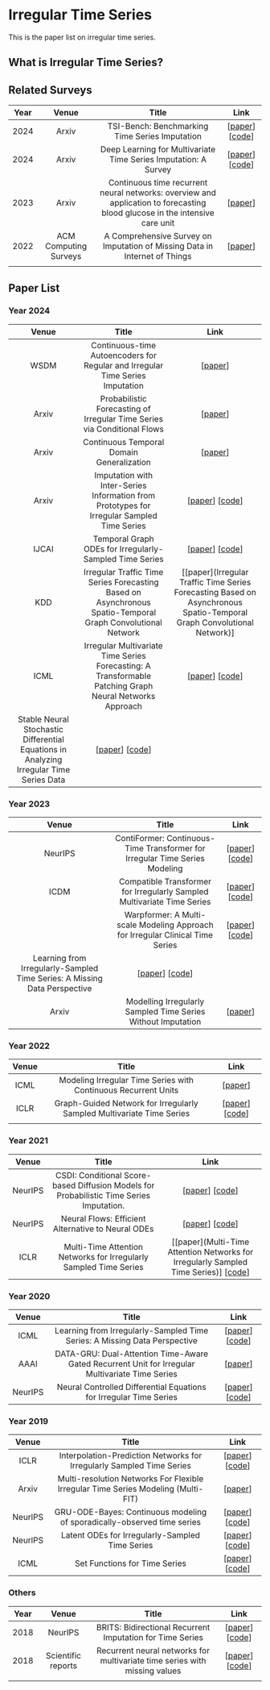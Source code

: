# Irregular Time Series

This is the paper list on irregular time series.

## What is Irregular Time Series?



## Related Surveys

Year|Venue|Title|Link
:-----:|:----:|:-----:|:-----:
2024|Arxiv|TSI-Bench: Benchmarking Time Series Imputation|[[paper](https://arxiv.org/pdf/2406.12747)] [[code](https://github.com/WenjieDu/Awesome_Imputation)]
 2024 |         Arxiv         | Deep Learning for Multivariate Time Series Imputation: A Survey | [[paper](https://arxiv.org/pdf/2402.04059)] [[code](https://github.com/wenjiedu/awesome_imputation)] 
 2023 | Arxiv | Continuous time recurrent neural networks: overview and application to forecasting blood glucose in the intensive care unit | [[paper](https://arxiv.org/pdf/2304.07025)] 
 2022 | ACM Computing Surveys | A Comprehensive Survey on Imputation of Missing Data in Internet of Things |    [[paper](https://dl.acm.org/doi/pdf/10.1145/3533381)]     
      |                       |                                                              |                                                              

## Paper List

### Year 2024

Venue|Title|Link
:----:|:-----:|:-----:
 WSDM  | Continuous-time Autoencoders for Regular and Irregular Time Series Imputation | [[paper](https://arxiv.org/pdf/2312.16581)] 
 Arxiv | Probabilistic Forecasting of Irregular Time Series via Conditional Flows | [[paper](https://arxiv.org/pdf/2402.06293)] 
 Arxiv | Continuous Temporal Domain Generalization | [[paper](https://arxiv.org/pdf/2405.16075)] 
 Arxiv | Imputation with Inter-Series Information from Prototypes for Irregular Sampled Time Series | [[paper](https://arxiv.org/pdf/2401.07249)] [[code](https://github.com/yzhhoward/prime)] 
 IJCAI | Temporal Graph ODEs for Irregularly-Sampled Time Series | [[paper](https://arxiv.org/pdf/2404.19508)] [[code](https://github.com/gravins/tg-ode)] 
 KDD | Irregular Traffic Time Series Forecasting Based on Asynchronous Spatio-Temporal Graph Convolutional Network | [[paper](Irregular Traffic Time Series Forecasting Based on Asynchronous Spatio-Temporal Graph Convolutional Network)] 
 ICML | Irregular Multivariate Time Series Forecasting: A Transformable Patching Graph Neural Networks Approach | [[paper](https://openreview.net/pdf?id=UZlMXUGI6e)] [[code](https://github.com/usail-hkust/t-PatchGNN)] 
  | Stable Neural Stochastic Differential Equations in Analyzing Irregular Time Series Data | [[paper](https://arxiv.org/pdf/2402.14989)] [[code](https://github.com/yongkyung-oh/stable-neural-sdes)] 

### Year 2023

Venue|Title|Link
:----:|:-----:|:-----:
 NeurIPS | ContiFormer: Continuous-Time Transformer for Irregular Time Series Modeling | [[paper](https://arxiv.org/pdf/2402.10635)] [[code](https://github.com/microsoft/SeqML/tree/main/ContiFormer)] 
  ICDM   | Compatible Transformer for Irregularly Sampled Multivariate Time Series | [[paper](https://arxiv.org/pdf/2310.11022)] [[code](https://github.com/mediabrain-sjtu/coformer)] 
         | Warpformer: A Multi-scale Modeling Approach for Irregular Clinical Time Series | [[paper](https://arxiv.org/pdf/2306.09368)] [[code](https://github.com/imjiawen/warpformer)] 
 | Learning from Irregularly-Sampled Time Series: A Missing Data Perspective | [[paper](https://arxiv.org/pdf/2008.07599)] [[code](https://github.com/steveli/partial-encoder-decoder)] 
 Arxiv | Modelling Irregularly Sampled Time Series Without Imputation | [[paper](https://arxiv.org/pdf/2309.08698)] 

### Year 2022

Venue|Title|Link
:----:|:-----:|:-----:
 ICML  | Modeling Irregular Time Series with Continuous Recurrent Units | [[paper](https://proceedings.mlr.press/v162/schirmer22a/schirmer22a.pdf)] 
 ICLR | Graph-Guided Network for Irregularly Sampled Multivariate Time Series | [[paper](https://arxiv.org/pdf/2110.05357)] [[code](https://github.com/mims-harvard/Raindrop)] 
       |                                                              |                                                              

### Year 2021

Venue|Title|Link
:----:|:-----:|:-----:
 NeurIPS | CSDI: Conditional Score-based Diffusion Models for Probabilistic Time Series Imputation. | [[paper](https://arxiv.org/pdf/2107.03502)] [[code](https://github.com/ermongroup/csdi)] 
 NeurIPS | Neural Flows: Efficient Alternative to Neural ODEs | [[paper](https://arxiv.org/pdf/2110.13040)] [[code](https://github.com/mbilos/neural-flows-experiments)] 
 ICLR | Multi-Time Attention Networks for Irregularly Sampled Time Series | [[paper](Multi-Time Attention Networks for Irregularly Sampled Time Series)] [[code](https://github.com/reml-lab/mTAN)] 

### Year 2020

Venue|Title|Link
:----:|:-----:|:-----:
 ICML  | Learning from Irregularly-Sampled Time Series: A Missing Data Perspective | [[paper](https://proceedings.mlr.press/v119/li20k/li20k.pdf)] [[code](https://github.com/steveli/partial-encoder-decoder)] 
 AAAI | DATA-GRU: Dual-Attention Time-Aware Gated Recurrent Unit for Irregular Multivariate Time Series | [[paper](https://ojs.aaai.org/index.php/AAAI/article/view/5440)] 
 NeurIPS | Neural Controlled Differential Equations for Irregular Time Series | [[paper](https://arxiv.org/pdf/2005.08926)] [[code](https://github.com/patrick-kidger/NeuralCDE)] 

### Year 2019

Venue|Title|Link
:----:|:-----:|:-----:
 ICLR  | Interpolation-Prediction Networks for Irregularly Sampled Time Series | [[paper](https://arxiv.org/pdf/1909.07782)] [[code](https://github.com/mlds-lab/interp-net)] 
 Arxiv | Multi-resolution Networks For Flexible Irregular Time Series Modeling (Multi-FIT) |         [[paper](https://arxiv.org/pdf/1905.00125)]          
 NeurlPS | GRU-ODE-Bayes: Continuous modeling of sporadically-observed time series | [[paper](https://arxiv.org/pdf/1905.12374)] [[code](https://github.com/edebrouwer/gru_ode_bayes)] 
 NeurlPS | Latent ODEs for Irregularly-Sampled Time Series | [[paper](https://arxiv.org/pdf/1907.03907)] [[code](https://github.com/YuliaRubanova/latent_ode)] 
 ICML | Set Functions for Time Series | [[paper](https://arxiv.org/pdf/1909.12064)] [[code](https://github.com/BorgwardtLab/Set_Functions_for_Time_Series)] 

### Others

Year|Venue|Title|Link
:-----:|:----:|:-----:|:-----:
 2018 | NeurIPS | BRITS: Bidirectional Recurrent Imputation for Time Series | [[paper](https://arxiv.org/abs/1805.10572)] [[code](https://github.com/caow13/BRITS)] 
 2018 | Scientific reports | Recurrent neural networks for multivariate time series with missing values | [[paper](https://www.nature.com/articles/s41598-018-24271-9)] [[code](https://github.com/zhiyongc/GRU-D)] 
      |         |                                                           |                                                              
